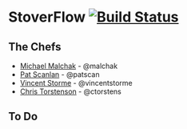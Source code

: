 # StoverFlow [![Build Status](https://travis-ci.org/ctorstens/stoverflow.png?branch=master)](https://travis-ci.org/ctorstens/stoverflow)

## The Chefs

- [Michael Malchak](https://github.com/malchak)  - @malchak
- [Pat Scanlan](https://github.com/patscan)      - @patscan
- [Vincent Storme](https://github.com/vincentstorme)   - @vincentstorme
- [Chris Torstenson](https://github.com/ctorstens) - @ctorstens

## To Do

